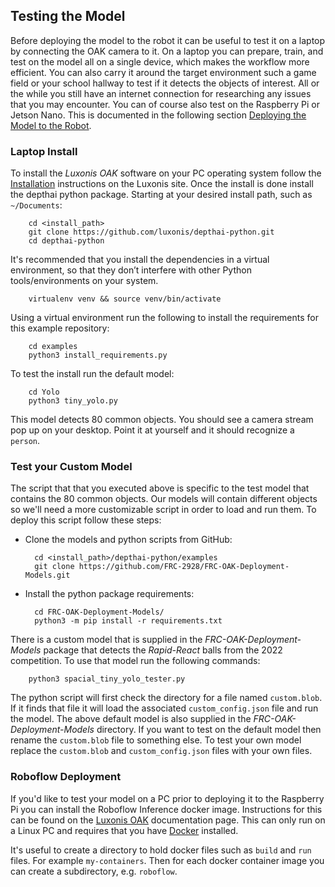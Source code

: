 ## Testing the Model
 Before deploying the model to the robot it can be useful to test it on a laptop by connecting the OAK camera to it.  On a laptop you can prepare, train, and test on the model all on a single device, which makes the workflow more efficient.  You can also carry it around the target environment such a game field or your school hallway to test if it detects the objects of interest. All or the while you still have an internet connection for researching any issues that you may encounter. You can of course also test on the Raspberry Pi or Jetson Nano.  This is documented in the following section [Deploying the Model to the Robot](MLDeployment.md).  

### Laptop Install
To install the *Luxonis OAK* software on your PC operating system follow the [Installation](https://docs.luxonis.com/projects/api/en/latest/install/#) instructions on the Luxonis site.  Once the install is done install the depthai python package.  Starting at your desired install path, such as `~/Documents`:

        cd <install_path>
        git clone https://github.com/luxonis/depthai-python.git
        cd depthai-python

It's recommended that you install the dependencies in a virtual environment, so that they don’t interfere with other Python tools/environments on your system.

        virtualenv venv && source venv/bin/activate

Using a virtual environment run the following to install the requirements for this example repository:

        cd examples
        python3 install_requirements.py

To test the install run the default model:

        cd Yolo
        python3 tiny_yolo.py

This model detects 80 common objects.  You should see a camera stream pop up on your desktop.  Point it at yourself and it should recognize a `person`.  

### Test your Custom Model 
The script that that you executed above is specific to the test model that contains the 80 common objects.  Our models will contain different objects so we'll need a more customizable script in order to load and run them. To deploy this script follow these steps:

- Clone the models and python scripts from GitHub:

        cd <install_path>/depthai-python/examples
        git clone https://github.com/FRC-2928/FRC-OAK-Deployment-Models.git

- Install the python package requirements:

        cd FRC-OAK-Deployment-Models/
        python3 -m pip install -r requirements.txt        

There is a custom model that is supplied in the *FRC-OAK-Deployment-Models* package that detects the *Rapid-React* balls from the 2022 competition.  To use that model run the following commands:

        python3 spacial_tiny_yolo_tester.py

The python script will first check the directory for a file named `custom.blob`. If it finds that file it will load the associated `custom_config.json` file and run the model.  The above default model is also supplied in the *FRC-OAK-Deployment-Models* directory. If you want to test on the default model then rename the `custom.blob` file to something else.  To test your own model replace the `custom.blob` and `custom_config.json` files with your own files.

### Roboflow Deployment 
If you'd like to test your model on a PC prior to deploying it to the Raspberry Pi you can install the Roboflow Inference docker image. Instructions for this can be found on the [Luxonis OAK](https://docs.roboflow.com/inference/luxonis-oak) documentation page. This can only run on a Linux PC and requires that you have [Docker](https://docs.docker.com) installed.

It's useful to create a directory to hold docker files such as `build` and `run` files.  For example `my-containers`.  Then for each docker container image you can create a subdirectory, e.g. `roboflow`.   